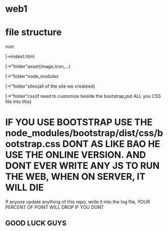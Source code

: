 # web1

<h1>file structure</h1>
<p>root</p>
  <p>|->indext.html</p>
  <p>|->"folder"asset(image,icon,...)</p>
  <p>|->"folder"node_modules</p>
  <p>|->"folder"sites(all of the site we createed)</p>
  <p>|->"folder"css(if need to customize beside the bootstrap,put ALL you CSS file into this)</p>

  <h1>IF YOU USE BOOTSTRAP USE THE node_modules/bootstrap/dist/css/bootstrap.css DONT AS LIKE BAO HE USE THE ONLINE VERSION. AND DONT EVER WRITE ANY JS TO RUN THE WEB, WHEN ON SERVER, IT WILL DIE</h1>
  <p>If anyone update anything of this repo, write it into the log file, YOUR PERCENT OF POINT WILL DROP IF YOU DONT</p>
  <h2>GOOD LUCK GUYS</h2>

